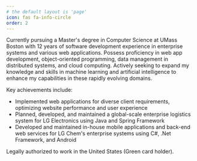 ```yaml
---
# the default layout is 'page'
icon: fas fa-info-circle
order: 2
---
```



Currently pursuing a Master's degree in Computer Science at UMass Boston with 12 years of software development experience in enterprise systems and various web applications. Possess proficiency in web app development, object-oriented programming, data management in distributed systems, and cloud computing. Actively seeking to expand my knowledge and skills in machine learning and artificial intelligence to enhance my capabilities in these rapidly evolving domains.

Key achievements include:
- Implemented web applications for diverse client requirements, optimizing website performance and user experience
- Planned, developed, and maintained a global-scale enterprise logistics system for LG Electronics using Java and Spring Framework
- Developed and maintained in-house mobile applications and back-end web services for LG Chem's enterprise systems using C#, .Net Framework, and Android

Legally authorized to work in the United States (Green card holder).
